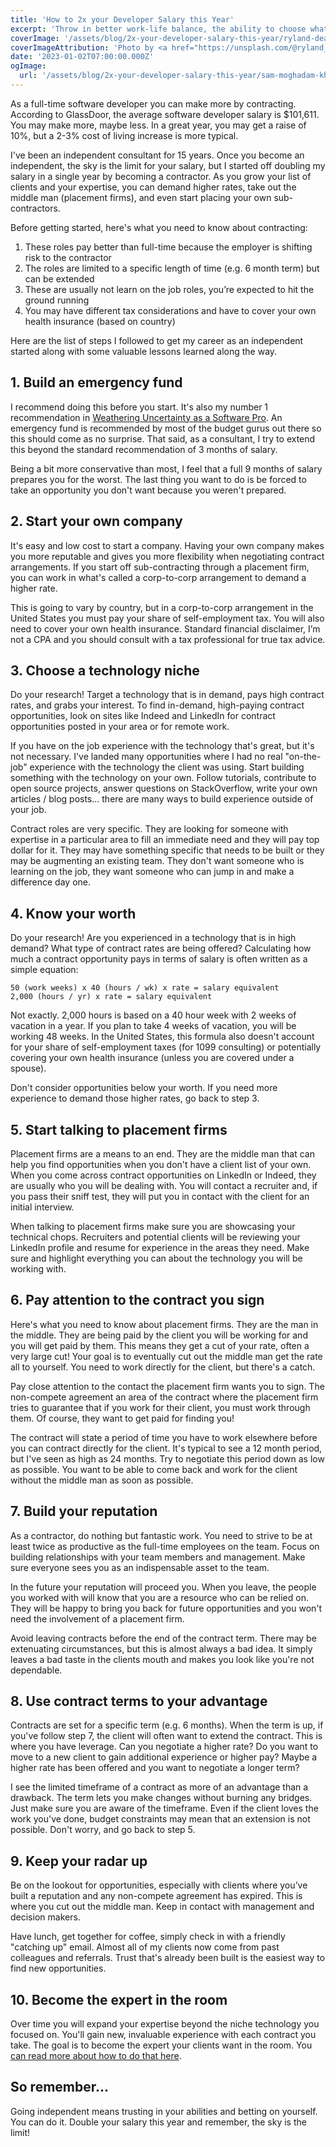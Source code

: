 ```yaml
---
title: 'How to 2x your Developer Salary this Year'
excerpt: 'Throw in better work-life balance, the ability to choose what projects you work on, and where you work from. Learn how I got started independent consulting.'
coverImage: '/assets/blog/2x-your-developer-salary-this-year/ryland-dean-6k6N8HTrXyE-unsplash.jpg'
coverImageAttribution: 'Photo by <a href="https://unsplash.com/@ryland_dean?utm_source=unsplash&utm_medium=referral&utm_content=creditCopyText">Ryland Dean</a> on <a href="https://unsplash.com/photos/6k6N8HTrXyE?utm_source=unsplash&utm_medium=referral&utm_content=creditCopyText">Unsplash</a>'
date: '2023-01-02T07:00:00.000Z'
ogImage:
  url: '/assets/blog/2x-your-developer-salary-this-year/sam-moghadam-khamseh-TmbMLAvXrZQ-unsplash.jpg'
---
```


As a full-time software developer you can make more by contracting. According to GlassDoor, the average software developer salary is $101,611. You may make more, maybe less. In a great year, you may get a raise of 10%, but a 2-3% cost of living increase is more typical.

I've been an independent consultant for 15 years. Once you become an independent, the sky is the limit for your salary, but I started off doubling my salary in a single year by becoming a contractor. As you grow your list of clients and your expertise, you can demand higher rates, take out the middle man (placement firms), and even start placing your own sub-contractors.

Before getting started, here's what you need to know about contracting:

1. These roles pay better than full-time because the employer is shifting risk to the contractor
2. The roles are limited to a specific length of time (e.g. 6 month term) but can be extended
3. These are usually not learn on the job roles, you’re expected to hit the ground running
4. You may have different tax considerations and have to cover your own health insurance (based on country)

Here are the list of steps I followed to get my career as an independent started along with some valuable lessons learned along the way.

## 1. Build an emergency fund

I recommend doing this before you start. It's also my number 1 recommendation in [Weathering Uncertainty as a Software Pro](https://medium.com/gitconnected/weathering-uncertainty-as-a-software-pro-141305ffabce). An emergency fund is recommended by most of the budget gurus out there so this should come as no surprise. That said, as a consultant, I try to extend this beyond the standard recommendation of 3 months of salary.

Being a bit more conservative than most, I feel that a full 9 months of salary prepares you for the worst. The last thing you want to do is be forced to take an opportunity you don't want because you weren't prepared.

## 2. Start your own company

It's easy and low cost to start a company. Having your own company makes you more reputable and gives you more flexibility when negotiating contract arrangements. If you start off sub-contracting through a placement firm, you can work in what's called a corp-to-corp arrangement to demand a higher rate.

This is going to vary by country, but in a corp-to-corp arrangement in the United States you must pay your share of self-employment tax. You will also need to cover your own health insurance. Standard financial disclaimer, I’m not a CPA and you should consult with a tax professional for true tax advice.

## 3. Choose a technology niche

Do your research! Target a technology that is in demand, pays high contract rates, and grabs your interest. To find in-demand, high-paying contract opportunities, look on sites like Indeed and LinkedIn for contract opportunities posted in your area or for remote work.

If you have on the job experience with the technology that's great, but it's not necessary. I've landed many opportunities where I had no real "on-the-job" experience with the technology the client was using. Start building something with the technology on your own. Follow tutorials, contribute to open source projects, answer questions on StackOverflow, write your own articles / blog posts... there are many ways to build experience outside of your job.

Contract roles are very specific. They are looking for someone with expertise in a particular area to fill an immediate need and they will pay top dollar for it. They may have something specific that needs to be built or they may be augmenting an existing team. They don't want someone who is learning on the job, they want someone who can jump in and make a difference day one.

## 4. Know your worth

Do your research! Are you experienced in a technology that is in high demand? What type of contract rates are being offered? Calculating how much a contract opportunity pays in terms of salary is often written as a simple equation:

```
50 (work weeks) x 40 (hours / wk) x rate = salary equivalent
2,000 (hours / yr) x rate = salary equivalent
```

Not exactly. 2,000 hours is based on a 40 hour week with 2 weeks of vacation in a year. If you plan to take 4 weeks of vacation, you will be working 48 weeks. In the United States, this formula also doesn't account for your share of self-employment taxes (for 1099 consulting) or potentially covering your own health insurance (unless you are covered under a spouse).

Don't consider opportunities below your worth. If you need more experience to demand those higher rates, go back to step 3.

## 5. Start talking to placement firms

Placement firms are a means to an end. They are the middle man that can help you find opportunities when you don't have a client list of your own.  When you come across contract opportunities on LinkedIn or Indeed, they are usually who you will be dealing with. You will contact a recruiter and, if you pass their sniff test, they will put you in contact with the client for an initial interview.

When talking to placement firms make sure you are showcasing your technical chops. Recruiters and potential clients will be reviewing your LinkedIn profile and resume for experience in the areas they need. Make sure and highlight everything you can about the technology you will be working with.

## 6. Pay attention to the contract you sign

Here's what you need to know about placement firms. They are the man in the middle. They are being paid by the client you will be working for and you will get paid by them. This means they get a cut of your rate, often a very large cut! Your goal is to eventually cut out the middle man get the rate all to yourself. You need to work directly for the client, but there's a catch.

Pay close attention to the contact the placement firm wants you to sign. The non-compete agreement an area of the contract where the placement firm tries to guarantee that if you work for their client, you must work through them. Of course, they want to get paid for finding you!

The contract will state a period of time you have to work elsewhere before you can contract directly for the client. It's typical to see a 12 month period, but I've seen as high as 24 months. Try to negotiate this period down as low as possible. You want to be able to come back and work for the client without the middle man as soon as possible.

## 7. Build your reputation

As a contractor, do nothing but fantastic work. You need to strive to be at least twice as productive as the full-time employees on the team. Focus on building relationships with your team members and management. Make sure everyone sees you as an indispensable asset to the team.

In the future your reputation will proceed you. When you leave, the people you worked with will know that you are a resource who can be relied on. They will be happy to bring you back for future opportunities and you won't need the involvement of a placement firm.

Avoid leaving contracts before the end of the contract term. There may be extenuating circumstances, but this is almost always a bad idea. It simply leaves a bad taste in the clients mouth and makes you look like you're not dependable.

## 8. Use contract terms to your advantage

Contracts are set for a specific term (e.g. 6 months). When the term is up, if you've follow step 7, the client will often want to extend the contract. This is where you have leverage. Can you negotiate a higher rate? Do you want to move to a new client to gain additional experience or higher pay? Maybe a higher rate has been offered and you want to negotiate a longer term?

I see the limited timeframe of a contract as more of an advantage than a drawback. The term lets you make changes without burning any bridges. Just make sure you are aware of the timeframe. Even if the client loves the work you've done, budget constraints may mean that an extension is not possible. Don't worry, and go back to step 5.

## 9. Keep your radar up

Be on the lookout for opportunities, especially with clients where you’ve built a reputation and any non-compete agreement has expired. This is where you cut out the middle man. Keep in contact with management and decision makers.

Have lunch, get together for coffee, simply check in with a friendly "catching up" email. Almost all of my clients now come from past colleagues and referrals. Trust that's already been built is the easiest way to find new opportunities.

## 10. Become the expert in the room

Over time you will expand your expertise beyond the niche technology you focused on. You'll gain new, invaluable experience with each contract you take. The goal is to become the expert your clients want in the room. You [can read more about how to do that here](https://medium.com/gitconnected/becoming-the-expert-in-the-room-df9d01829458).

## So remember...

Going independent means trusting in your abilities and betting on yourself. You can do it. Double your salary this year and remember, the sky is the limit!